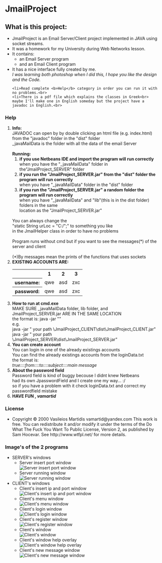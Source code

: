 
<h1>JmailProject</h1>

<h2>What is this project:</h2>
<ul>
	<li>JmailProject is an Email Server/Client project implemented in JAVA using socket streams.<br>
	<li>It was a homework for my University during Web Networks lesson.
	<li>It contains:
		<ul>
			<li>an Email Server program</li>
			<li>and an Email Client program</li>
		</ul>
	<li>It has a nice interface fully created by me.<br>
	<i>I was learning both photoshop when I did this,
	I hope you like the design and the Code.</i>
	
	<li>Read complete <b>Help</b> category in order you can run it with no problems.<br> 
	<li>There is a pdf file which explains the classes in Greek<br>
	maybe I'll make one in English someday but the project have a javadoc in English.<br>
</ul>

<h3>Help</h3>	
<ol>
<li><b>Info:</b>
	<br>
	JAVADOC can open by by double clicking an html file (e.g. index.html)<br>
	from the "javadoc" folder in the "dist" folder<br>
	_javaMailData is the folder with all the data of the email Server<br>
	<br>
	<b>Running:</b><br>
		<ol>
		<li><b>if you use Netbeans IDE and import the program will run correctly </b><br>
			when you have the "_javaMailData" folder in the"JmailProject_SERVER" folder<br>
		<li><b>if you run the "JmailProject_SERVER.jar" from the "dist" folder the program will run correctly</b><br>
			when you have "_javaMailData" folder in the "dist" folder<br>
		<li><b>if you run the "JmailProject_SERVER.jar" a random folder the program will run correctly</b><br>
			when you have "_javaMailData" and "lib"(this is in the dist folder) folders in the same <br>
			location as the "JmailProject_SERVER.jar"<br>
		</ol>	
	<br>
	You can always change the <br>
	"static String urLoc = "C:/";"  to something you like <br>
	in the JmailHelper class in order to have no problems<br>
	<br>
	Program runs without cmd but if you want to see the messages(*) of the server and client<br>
	<br>
	(*)By messages mean the prints of the functions that uses sockets<br>
<li><b>EXISTING ACCOUNTS ARE:</b><br>
<table>
  <tr>
    <th></th>
    <th>1</th>
    <th>2</th>
    <th>3</th>
  </tr>
  <tr>
    <th>username:</th>
    <td>qwe</td>
    <td>asd</td>
    <td>zxc</td>
  </tr>
  <tr>
    <th>password:</th>
    <td>qwe</td>
    <td>asd</td>
    <td>zxc</td>
  </tr>
</table>
<li><b>How to run at cmd.exe</b><br>
MAKE SURE _javaMailData folder, lib folder, and JmailProject_SERVER.jar ARE IN THE SAME LOCATION<br>
the format is:	java -jar ""<br>
e.g.<br>
java -jar " your path \JmailProject_CLIENT\dist\JmailProject_CLIENT.jar"<br>
java -jar " your path \JmailProject_SERVER\dist\JmailProject_SERVER.jar"<br>
<li><b>You can create account</b><br>
You can login in one of the already existings accounts<br>
You can find the already existings accounts from the loginData.txt<br>
the format is:<br>
<i>true::::from::::to::::subject::::main message</i><br>
<li><b>About the password field</b><br>
Password field is kind of buggy becouse I didnt knew Netbeans <br>
had its own JpasswordField and I create one my way... :/<br>
so if you have a problem with it check loginData.txt and correct my passwordfield mistake<br>
<li><b>HAVE FUN ,     <i>vamartid</i></b><br>
</ol>

<h3>License</h3>
<ul>
	<li>Copyright © 2000 Vasileios Martidis vamartid@yandex.com
	This work is free. You can redistribute it and/or modify it under the
	terms of the Do What The Fuck You Want To Public License, Version 2,
	as published by Sam Hocevar. See http://www.wtfpl.net/ for more details.
</ul>

<h3>Image's of the 2 programs</h3>
<ul>
<li>SERVER's windows
<ul>
<li>Server insert port window<br>
<img src="http://imgur.com/iTezxC1.png" alt="Server insert port window">
<li>Server running window<br>
<img src="http://imgur.com/qc8maZJ.png" alt="Server running window">
</ul>
<li>CLIENT's windows
<ul>
<li>Client's insert ip and port window<br>
<img src="http://imgur.com/DnUP9Gz.png" alt="Client's insert ip and port window">
<li>Client's menu window<br>
<img src="http://imgur.com/BE5yYRg.png" alt="Client's menu window">
<li>Client's login window<br>
<img src="http://imgur.com/EUxI5mw.png" alt="Client's login window">
<li>Client's register window<br>
<img src="http://imgur.com/O2NHd3A.png" alt="Client's register window">
<li>Client's window<br>
<img src="http://imgur.com/rrF2G44.png" alt="Client's window">
<li>Client's window help overlay<br>
<img src="http://imgur.com/C2QUdzr.png" alt="Client's window help overlay">
<li>Client's new message window<br>
<img src="http://imgur.com/rZpKsgU.png" alt="Client's new message window">
</ul>
</ul>
